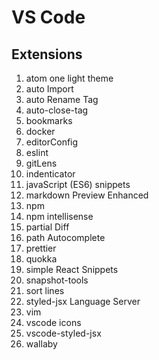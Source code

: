 # VS Code

## Extensions

1. atom one light theme
2. auto Import
3. auto Rename Tag
4. auto-close-tag
5. bookmarks
6. docker
7. editorConfig
8. eslint
9. gitLens
10. indenticator
11. javaScript \(ES6\) snippets
12. markdown Preview Enhanced
13. npm
14. npm intellisense
15. partial Diff
16. path Autocomplete
17. prettier
18. quokka
19. simple React Snippets
20. snapshot-tools
21. sort lines
22. styled-jsx Language Server
23. vim
24. vscode icons
25. vscode-styled-jsx
26. wallaby



